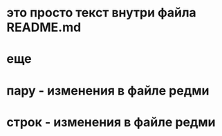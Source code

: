# это просто текст внутри файла README.md
# еще
# пару -  изменения в файле редми
# строк - изменения в файле редми